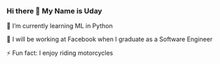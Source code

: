 ### Hi there 👋 My Name is Uday

🌱 I’m currently learning ML in Python

🏢 I will be working at Facebook when I graduate as a Software Engineer

⚡ Fun fact: I enjoy riding motorcycles



<!--
**SharmaUday1999/sharmauday1999** is a ✨ _special_ ✨ repository because its `README.md` (this file) appears on your GitHub profile.

Here are some ideas to get you started:

- 🔭 I’m currently working on ...
- 🌱 I’m currently learning ...
- 👯 I’m looking to collaborate on ...
- 🤔 I’m looking for help with ...
- 💬 Ask me about ...
- 📫 How to reach me: ...
- 😄 Pronouns: ...
- ⚡ Fun fact: ...
-->

